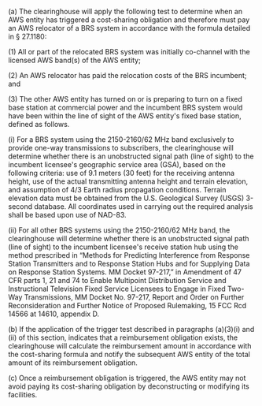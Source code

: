 (a) The clearinghouse will apply the following test to determine when an AWS entity has triggered a cost-sharing obligation and therefore must pay an AWS relocator of a BRS system in accordance with the formula detailed in § 27.1180:

(1) All or part of the relocated BRS system was initially co-channel with the licensed AWS band(s) of the AWS entity;

(2) An AWS relocator has paid the relocation costs of the BRS incumbent; and

(3) The other AWS entity has turned on or is preparing to turn on a fixed base station at commercial power and the incumbent BRS system would have been within the line of sight of the AWS entity's fixed base station, defined as follows.

(i) For a BRS system using the 2150-2160/62 MHz band exclusively to provide one-way transmissions to subscribers, the clearinghouse will determine whether there is an unobstructed signal path (line of sight) to the incumbent licensee's geographic service area (GSA), based on the following criteria: use of 9.1 meters (30 feet) for the receiving antenna height, use of the actual transmitting antenna height and terrain elevation, and assumption of 4/3 Earth radius propagation conditions. Terrain elevation data must be obtained from the U.S. Geological Survey (USGS) 3-second database. All coordinates used in carrying out the required analysis shall be based upon use of NAD-83.

(ii) For all other BRS systems using the 2150-2160/62 MHz band, the clearinghouse will determine whether there is an unobstructed signal path (line of sight) to the incumbent licensee's receive station hub using the method prescribed in “Methods for Predicting Interference from Response Station Transmitters and to Response Station Hubs and for Supplying Data on Response Station Systems. MM Docket 97-217,” in Amendment of 47 CFR parts 1, 21 and 74 to Enable Multipoint Distribution Service and Instructional Television Fixed Service Licensees to Engage in Fixed Two-Way Transmissions, MM Docket No. 97-217, Report and Order on Further Reconsideration and Further Notice of Proposed Rulemaking, 15 FCC Rcd 14566 at 14610, appendix D.

(b) If the application of the trigger test described in paragraphs (a)(3)(i) and (ii) of this section, indicates that a reimbursement obligation exists, the clearinghouse will calculate the reimbursement amount in accordance with the cost-sharing formula and notify the subsequent AWS entity of the total amount of its reimbursement obligation.

(c) Once a reimbursement obligation is triggered, the AWS entity may not avoid paying its cost-sharing obligation by deconstructing or modifying its facilities.

